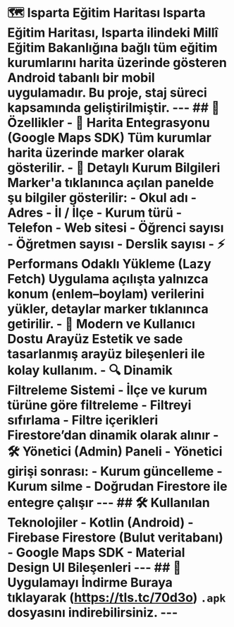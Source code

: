 # 🗺️ Isparta Eğitim Haritası **Isparta Eğitim Haritası**, Isparta ilindeki Millî Eğitim Bakanlığına bağlı tüm eğitim kurumlarını harita üzerinde gösteren Android tabanlı bir mobil uygulamadır. Bu proje, staj süreci kapsamında geliştirilmiştir. --- ## 📌 Özellikler - 📍 **Harita Entegrasyonu (Google Maps SDK)** Tüm kurumlar harita üzerinde marker olarak gösterilir. - 🏫 **Detaylı Kurum Bilgileri** Marker'a tıklanınca açılan panelde şu bilgiler gösterilir: - Okul adı - Adres - İl / İlçe - Kurum türü - Telefon - Web sitesi - Öğrenci sayısı - Öğretmen sayısı - Derslik sayısı - ⚡ **Performans Odaklı Yükleme (Lazy Fetch)** Uygulama açılışta yalnızca konum (enlem–boylam) verilerini yükler, detaylar marker tıklanınca getirilir. - 🎨 **Modern ve Kullanıcı Dostu Arayüz** Estetik ve sade tasarlanmış arayüz bileşenleri ile kolay kullanım. - 🔍 **Dinamik Filtreleme Sistemi** - İlçe ve kurum türüne göre filtreleme - Filtreyi sıfırlama - Filtre içerikleri Firestore’dan dinamik olarak alınır - 🛠️ **Yönetici (Admin) Paneli** - Yönetici girişi sonrası: - Kurum güncelleme - Kurum silme - Doğrudan Firestore ile entegre çalışır --- ## 🛠️ Kullanılan Teknolojiler - **Kotlin (Android)** - **Firebase Firestore** (Bulut veritabanı) - **Google Maps SDK** - **Material Design UI Bileşenleri** --- ## 📲 Uygulamayı İndirme Buraya tıklayarak (https://tls.tc/70d3o) `.apk` dosyasını indirebilirsiniz. ---
